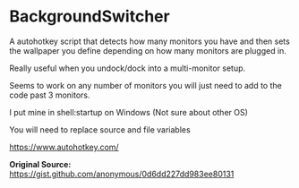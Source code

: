 # BackgroundSwitcher
A autohotkey script that detects how many monitors you have and then sets the wallpaper you define depending on how many monitors are plugged in. 

Really useful when you undock/dock into a multi-monitor setup. 

Seems to work on any number of monitors you will just need to add to the code past 3 monitors.

I put mine in shell:startup on Windows (Not sure about other OS)

You will need to replace source and file variables

https://www.autohotkey.com/


<b>Original Source:</b> https://gist.github.com/anonymous/0d6dd227dd983ee80131
